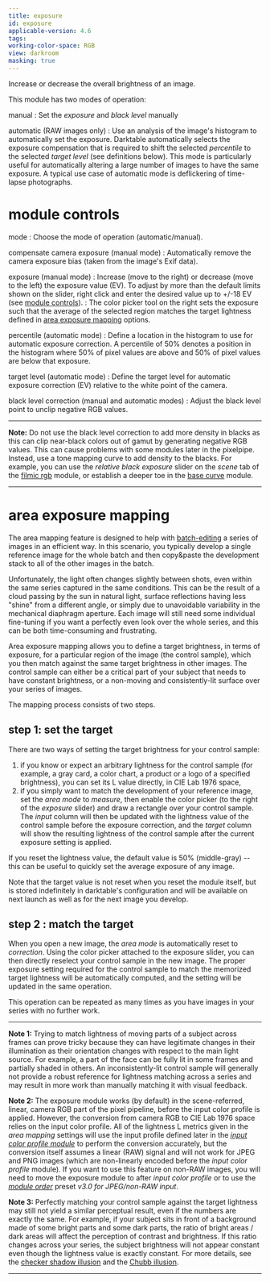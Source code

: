 ```yaml
---
title: exposure
id: exposure
applicable-version: 4.6
tags:
working-color-space: RGB
view: darkroom
masking: true
---
```


Increase or decrease the overall brightness of an image.

This module has two modes of operation:

manual
: Set the _exposure_ and _black level_ manually

automatic (RAW images only)
: Use an analysis of the image's histogram to automatically set the exposure. Darktable automatically selects the exposure compensation that is required to shift the selected _percentile_ to the selected _target level_ (see definitions below). This mode is particularly useful for automatically altering a large number of images to have the same exposure. A typical use case of automatic mode is deflickering of time-lapse photographs.

# module controls

mode
: Choose the mode of operation (automatic/manual).

compensate camera exposure (manual mode)
: Automatically remove the camera exposure bias (taken from the image's Exif data).

exposure (manual mode)
: Increase (move to the right) or decrease (move to the left) the exposure value (EV). To adjust by more than the default limits shown on the slider, right click and enter the desired value up to +/-18 EV (see [module controls](../../darkroom/processing-modules/module-controls.md)).
: The color picker tool on the right sets the exposure such that the average of the selected region matches the target lightness defined in [area exposure mapping](#area-exposure-mapping) options.

percentile (automatic mode)
: Define a location in the histogram to use for automatic exposure correction. A percentile of 50% denotes a position in the histogram where 50% of pixel values are above and 50% of pixel values are below that exposure.

target level (automatic mode)
: Define the target level for automatic exposure correction (EV) relative to the white point of the camera.

black level correction (manual and automatic modes)
: Adjust the black level point to unclip negative RGB values.

---

**Note:** Do not use the black level correction to add more density in blacks as this can clip near-black colors out of gamut by generating negative RGB values. This can cause problems with some modules later in the pixelpipe. Instead, use a tone mapping curve to add density to the blacks. For example, you can use the _relative black exposure_ slider on the _scene_ tab of the [filmic rgb](filmic-rgb.md#scene) module, or establish a deeper toe in the [base curve](base-curve.md) module.

---

# area exposure mapping

The area mapping feature is designed to help with [batch-editing](../../guides-tutorials/batch-editing.md) a series of images in an efficient way. In this scenario, you typically develop a single reference image for the whole batch and then copy&paste the development stack to all of the other images in the batch.

Unfortunately, the light often changes slightly between shots, even within the same series captured in the same conditions. This can be the result of a cloud passing by the sun in natural light, surface reflections having less "shine" from a different angle, or simply due to unavoidable variability in the mechanical diaphragm aperture. Each image will still need some individual fine-tuning if you want a perfectly even look over the whole series, and this can be both time-consuming and frustrating.

Area exposure mapping allows you to define a target brightness, in terms of exposure, for a particular region of the image (the control sample), which you then match against the same target brightness in other images. The control sample can either be a critical part of your subject that needs to have constant brightness, or a non-moving and consistently-lit surface over your series of images.

The mapping process consists of two steps.

## step 1: set the target

There are two ways of setting the target brightness for your control sample:

1. if you know or expect an arbitrary lightness for the control sample (for example, a gray card, a color chart, a product or a logo of a specified brightness), you can set its L value directly, in CIE Lab 1976 space,
2. if you simply want to match the development of your reference image, set the _area mode_ to _measure_, then enable the color picker (to the right of the _exposure_ slider) and draw a rectangle over your control sample. The _input_ column will then be updated with the lightness value of the control sample before the exposure correction, and the _target_ column will show the resulting lightness of the control sample after the current exposure setting is applied.

If you reset the lightness value, the default value is 50% (middle-gray) -- this can be useful to quickly set the average exposure of any image.

Note that the target value is not reset when you reset the module itself, but is stored indefinitely in darktable's configuration and will be available on next launch as well as for the next image you develop.

## step 2 : match the target

When you open a new image, the _area mode_ is automatically reset to _correction_. Using the color picker attached to the exposure slider, you can then directly reselect your control sample in the new image. The proper exposure setting required for the control sample to match the memorized target lightness will be automatically computed, and the setting will be updated in the same operation.

This operation can be repeated as many times as you have images in your series with no further work.


---

**Note 1:**  Trying to match lightness of moving parts of a subject across frames can prove tricky because they can have legitimate changes in their illumination as their orientation changes with respect to the main light source. For example, a part of the face can be fully lit in some frames and partially shaded in others. An inconsistently-lit control sample will generally not provide a robust reference for lightness matching across a series and may result in more work than manually matching it with visual feedback.

**Note 2:** The exposure module works (by default) in the scene-referred, linear, camera RGB part of the pixel pipeline, before the input color profile is applied. However, the conversion from camera RGB to CIE Lab 1976 space relies on the input color profile. All of the lightness L metrics given in the _area mapping_ settings will use the input profile defined later in the [_input color profile module_](./input-color-profile.md) to perform the conversion accurately, but the conversion itself assumes a linear (RAW) signal and will not work for JPEG and PNG images (which are non-linearly encoded before the _input color profile_ module). If you want to use this feature on non-RAW images, you will need to move the exposure module to after _input color profile_ or to use the [_module order_](../utility-modules/darkroom/module-order.md) preset _v3.0 for JPEG/non-RAW input_.

**Note 3:** Perfectly matching your control sample against the target lightness may still not yield a similar perceptual result, even if the numbers are exactly the same. For example, if your subject sits in front of a background made of some bright parts and some dark parts, the ratio of bright areas / dark areas will affect the perception of contrast and brightness. If this ratio changes across your series, the subject brightness will not appear constant even though the lightness value is exactly constant. For more details, see the [checker shadow illusion](https://en.wikipedia.org/wiki/Checker_shadow_illusion) and the [Chubb illusion](https://en.wikipedia.org/wiki/Chubb_illusion).

---
